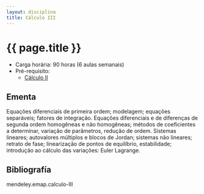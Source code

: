 ```yaml
---
layout: disciplina
title: Cálculo III
---
```


# {{ page.title }}

- Carga horária: 90 horas (6 aulas semanais)
- Pré-requisito:  
    - [Cálculo II](calculo-II.html)

## Ementa

Equações diferenciais de primeira ordem; modelagem; equações
separáveis; fatores de integração. Equações diferenciais e de
diferenças de segunda ordem homogêneas e não homogêneas; métodos de
coeficientes a determinar, variação de parâmetros, redução de
ordem. Sistemas lineares; autovalores múltiplos e blocos de Jordan;
sistemas não lineares; retrato de fase; linearização de pontos de
equilíbrio, estabilidade; introdução ao cálculo das variações: Euler
Lagrange.


## Bibliografía

mendeley.emap.calculo-III

